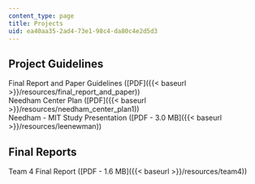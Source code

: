 ```yaml
---
content_type: page
title: Projects
uid: ea40aa35-2ad4-73e1-98c4-da80c4e2d5d3
---
```


Project Guidelines
------------------

Final Report and Paper Guidelines ([PDF]({{< baseurl >}}/resources/final_report_and_paper))  
Needham Center Plan ([PDF]({{< baseurl >}}/resources/needham_center_plan1))  
Needham - MIT Study Presentation ([PDF - 3.0 MB]({{< baseurl >}}/resources/leenewman))

Final Reports
-------------

Team 4 Final Report ([PDF - 1.6 MB]({{< baseurl >}}/resources/team4))